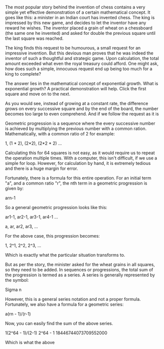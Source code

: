 The most popular story behind the invention of chess contains a very simple yet effective demonstration of a certain mathematical concept. It goes like this: a minister in an Indian court has invented chess. The king is impressed by this new game, and decides to let the inventor have any reward he wishes. The inventor placed a grain of wheat on a chessboard (the same one he invented) and asked for double the previous square until the last square was reached.

The king finds this request to be humourous, a small request for an impressive invention. But this devious man proves that he was indeed the inventor of such a thoughtful and strategic game. Upon calculation, the total amount exceeded what even the royal treasury could afford. One might ask, how does such a simple, innocuous request end up being too much for a king to complete?

The answer lies in the mathematical concept of exponential growth. What is exponential growth? A practical demonstration will help. Click the first square and move on to the next.

As you would see, instead of growing at a constant rate, the difference grows on every successive square and by the end of the board, the number becomes too large to even comprehend. And if we follow the request as it is

Geometric progression is a sequence where the every successive number is achieved by multiplying the previous number with a common ration. Mathematically, with a common ratio of 2 for example:

1, (1 \* 2), (2\*2), (2\*2 \* 2) ...

Calculating this for 64 squares is not easy, as it would require us to repeat the operation multiple times. With a computer, this isn't difficult, if we use a simple for loop. However, for calculation by hand, it is extremely tedious and there is a huge margin for error.



Fortunately, there is a formula for this entire operation. For an initial term "a", and a common ratio "r", the nth term in a geometric progression is given by:

arn-1

So a general geometric progression looks like this:

ar1-1, ar2-1, ar3-1, ar4-1 ...

a, ar, ar2, ar3, ...

For the above case, this progression becomes:

1, 2^1, 2^2, 2^3, ...

Which is exactly what the particular situation transforms to.

But as per the story, the minister asked for the wheat grains in all squares, so they need to be added. In sequences or progressions, the total sum of the progression is termed as a series. A series is generally represented by the symbol:

Sigma n

However, this is a general series notation and not a proper formula. Fortunately, we also have a formula for a geometric series: 

a(rn - 1)/(r-1)

Now, you can easily find the sum of the above series.

1(2^64 - 1)/(2-1)
2^64 - 1
18446744073709552000

Which is what the above 
